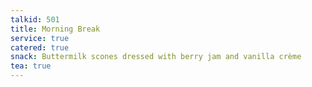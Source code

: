 ```yaml
---
talkid: 501
title: Morning Break
service: true
catered: true
snack: Buttermilk scones dressed with berry jam and vanilla crème
tea: true
---
```



